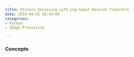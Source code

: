 ```yaml
---
title: Picture Denoising with Log-Gabor Wavelet Transform
date: 2018-04-01 16:34:09
categories:
- Python
- Image Processing

---
```


### Concepts